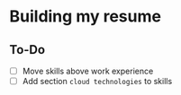 # Building my resume

## To-Do
- [ ] Move skills above work experience 
- [ ] Add section `cloud technologies` to skills